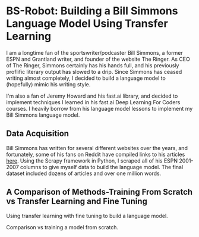 # BS-Robot: Building a Bill Simmons Language Model Using Transfer Learning

I am a longtime fan of the sportswriter/podcaster Bill Simmons, a former ESPN and Grantland writer, and founder of the website The Ringer.  As CEO of The Ringer, Simmons certainly has his hands full, and his previously proflific literary output has slowed to a drip.  Since Simmons has ceased writing almost completely, I decided to build a language model to (hopefully) mimic his writing style.  

I'm also a fan of Jeremy Howard and his fast.ai library, and decided to implement techniques I learned in his fast.ai Deep Learning For Coders courses.  I heavily borrow from his language model lessons to implement my Bill Simmons language model.  

## Data Acquisition

Bill Simmons has written for several different websites over the years, and fortunately, some of his fans on Reddit have compiled links to his articles [here](https://www.reddit.com/r/billsimmons/comments/81fupe/the_mostly_complete_bill_simmons_archives/).  Using the Scrapy framework in Python, I scraped all of his ESPN 2001-2007 columns to give myself data to build the language model. The final dataset included dozens of articles and over one million words.

## A Comparison of Methods-Training From Scratch vs Transfer Learning and Fine Tuning



Using transfer learning with fine tuning to build a language model.

Comparison vs training a model from scratch.
